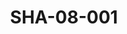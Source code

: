 ---
pid: SHA-08-001
title: SHA-08-001
language: 'en '
collection: Sharhabil Ahmed
original_label: 
rights: Sharhabil Ahmed
location_of_original: Sharhabil Ahmed
photographer_or_studio: Studio Salah Sennar City
scanned_from: photograph 8.6 by 13.5
_date: 6/12/1964
location: Sennar
description: Mahdi 'Ali Kamil Hussain Sharhabil Ahmed and a fan
additional_notes: 
permission_display: 'yes'
on_server: 'no'
on_website: 'no'
permalink: "/archive/en/sha-08-001.html"
layout: photo-page
---